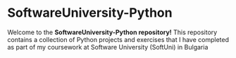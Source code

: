 # SoftwareUniversity-Python
Welcome to the **SoftwareUniversity-Python repository!** This repository contains a collection of Python projects and exercises that I have completed as part of my coursework at Software University (SoftUni) in Bulgaria
